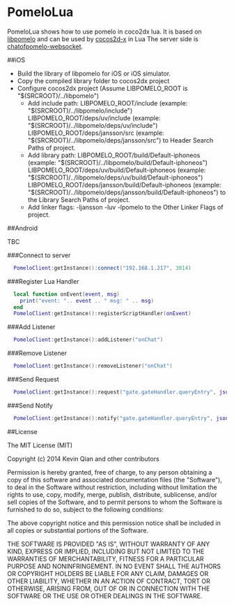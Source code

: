 PomeloLua
==================
PomeloLua shows how to use pomelo in coco2dx lua.
It is based on [libpomelo](https://github.com/NetEase/libpomelo) and can be used by [cocos2d-x](https://github.com/cocos2d/cocos2d-x) in Lua
The server side is [chatofpomelo-websocket](https://github.com/NetEase/chatofpomelo-websocket).

##iOS

* Build the library of libpomelo for iOS or iOS simulator. 
* Copy the compiled library folder to cocos2dx project
* Configure cocos2dx project (Assume LIBPOMELO_ROOT is "$(SRCROOT)/../libpomelo")
	* Add include path: 
      LIBPOMELO_ROOT/include (example: "$(SRCROOT)/../libpomelo/include")
      LIBPOMELO_ROOT/deps/uv/include (example: "$(SRCROOT)/../libpomelo/deps/uv/include")
      LIBPOMELO_ROOT/deps/jansson/src (example: "$(SRCROOT)/../libpomelo/deps/jansson/src")
      to Header Search Paths of project.
	* Add library path: 
      LIBPOMELO_ROOT/build/Default-iphoneos 
      (example: "$(SRCROOT)/../libpomelo/build/Default-iphoneos")
      LIBPOMELO_ROOT/deps/uv/build/Default-iphoneos
      (example: "$(SRCROOT)/../libpomelo/deps/uv/build/Default-iphoneos")
      LIBPOMELO_ROOT/deps/jansson/build/Default-iphoneos
      (example: "$(SRCROOT)/../libpomelo/deps/jansson/build/Default-iphoneos")
      to the Library Search Paths of project. 
	* Add linker flags: 
      -ljansson
      -luv
      -lpomelo
      to the Other Linker Flags of project.

##Android

TBC

###Connect to server

``` lua
  PomeloClient:getInstance():connect("192.168.1.217", 3014)
```

###Register Lua Handler

``` lua
  local function onEvent(event, msg)
    print("event: ".. event .. " msg: " .. msg)
  end
  PomeloClient:getInstance():registerScriptHandler(onEvent)
```

###Add Listener

``` lua
  PomeloClient:getInstance():addListener("onChat")
```

###Remove Listener

``` lua
  PomeloClient:getInstance():removeListener("onChat")
```

###Send Request

``` lua
  PomeloClient:getInstance():request("gate.gateHandler.queryEntry", json.encode(data))
```

###Send Notify

``` lua
  PomeloClient:getInstance():notify("gate.gateHandler.queryEntry", json.encode(data))
```

##License

The MIT License (MIT)

Copyright (c) 2014 Kevin Qian and other contributors

Permission is hereby granted, free of charge, to any person obtaining a copy
of this software and associated documentation files (the "Software"), to deal
in the Software without restriction, including without limitation the rights
to use, copy, modify, merge, publish, distribute, sublicense, and/or sell
copies of the Software, and to permit persons to whom the Software is
furnished to do so, subject to the following conditions:

The above copyright notice and this permission notice shall be included in
all copies or substantial portions of the Software.

THE SOFTWARE IS PROVIDED "AS IS", WITHOUT WARRANTY OF ANY KIND, EXPRESS OR
IMPLIED, INCLUDING BUT NOT LIMITED TO THE WARRANTIES OF MERCHANTABILITY,
FITNESS FOR A PARTICULAR PURPOSE AND NONINFRINGEMENT. IN NO EVENT SHALL THE
AUTHORS OR COPYRIGHT HOLDERS BE LIABLE FOR ANY CLAIM, DAMAGES OR OTHER
LIABILITY, WHETHER IN AN ACTION OF CONTRACT, TORT OR OTHERWISE, ARISING FROM,
OUT OF OR IN CONNECTION WITH THE SOFTWARE OR THE USE OR OTHER DEALINGS IN
THE SOFTWARE.
